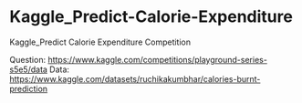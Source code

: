 # Kaggle_Predict-Calorie-Expenditure
Kaggle_Predict Calorie Expenditure Competition

Question: https://www.kaggle.com/competitions/playground-series-s5e5/data
Data: https://www.kaggle.com/datasets/ruchikakumbhar/calories-burnt-prediction
